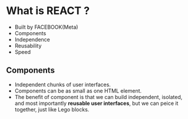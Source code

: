 # What is REACT ?

- Built by FACEBOOK(Meta)
- Components
- Independence
- Reusability
- Speed

## Components

- Independent chunks of user interfaces.
- Components can be as small as one HTML element.
- The benefit of component is that we can build independent, isolated, and most importantly **reusable user interfaces**, but we can peice it together, just like Lego blocks.

